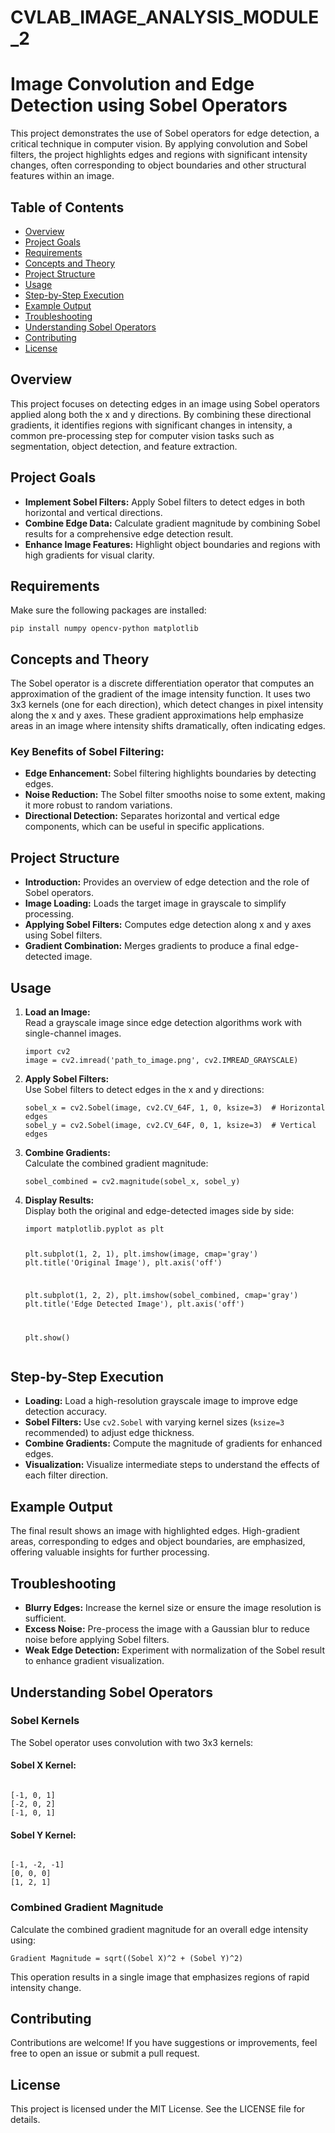 # CVLAB_IMAGE_ANALYSIS_MODULE_2
<!DOCTYPE html>
<html lang="en">
<head>
    <meta charset="UTF-8">
    <meta name="viewport" content="width=device-width, initial-scale=1.0">

</head>
<body>

<h1>Image Convolution and Edge Detection using Sobel Operators</h1>

<p>This project demonstrates the use of Sobel operators for edge detection, a critical technique in computer vision. By applying convolution and Sobel filters, the project highlights edges and regions with significant intensity changes, often corresponding to object boundaries and other structural features within an image.</p>

<h2>Table of Contents</h2>
<ul>
    <li><a href="#overview">Overview</a></li>
    <li><a href="#project-goals">Project Goals</a></li>
    <li><a href="#requirements">Requirements</a></li>
    <li><a href="#concepts-theory">Concepts and Theory</a></li>
    <li><a href="#project-structure">Project Structure</a></li>
    <li><a href="#usage">Usage</a></li>
    <li><a href="#step-by-step-execution">Step-by-Step Execution</a></li>
    <li><a href="#example-output">Example Output</a></li>
    <li><a href="#troubleshooting">Troubleshooting</a></li>
    <li><a href="#understanding-sobel-operators">Understanding Sobel Operators</a></li>
    <li><a href="#contributing">Contributing</a></li>
    <li><a href="#license">License</a></li>
</ul>

<h2 id="overview">Overview</h2>
<p>This project focuses on detecting edges in an image using Sobel operators applied along both the x and y directions. By combining these directional gradients, it identifies regions with significant changes in intensity, a common pre-processing step for computer vision tasks such as segmentation, object detection, and feature extraction.</p>

<h2 id="project-goals">Project Goals</h2>
<ul>
    <li><strong>Implement Sobel Filters:</strong> Apply Sobel filters to detect edges in both horizontal and vertical directions.</li>
    <li><strong>Combine Edge Data:</strong> Calculate gradient magnitude by combining Sobel results for a comprehensive edge detection result.</li>
    <li><strong>Enhance Image Features:</strong> Highlight object boundaries and regions with high gradients for visual clarity.</li>
</ul>

<h2 id="requirements">Requirements</h2>
<p>Make sure the following packages are installed:</p>
<pre><code>pip install numpy opencv-python matplotlib</code></pre>

<h2 id="concepts-theory">Concepts and Theory</h2>
<p>The Sobel operator is a discrete differentiation operator that computes an approximation of the gradient of the image intensity function. It uses two 3x3 kernels (one for each direction), which detect changes in pixel intensity along the x and y axes. These gradient approximations help emphasize areas in an image where intensity shifts dramatically, often indicating edges.</p>

<h3>Key Benefits of Sobel Filtering:</h3>
<ul>
    <li><strong>Edge Enhancement:</strong> Sobel filtering highlights boundaries by detecting edges.</li>
    <li><strong>Noise Reduction:</strong> The Sobel filter smooths noise to some extent, making it more robust to random variations.</li>
    <li><strong>Directional Detection:</strong> Separates horizontal and vertical edge components, which can be useful in specific applications.</li>
</ul>

<h2 id="project-structure">Project Structure</h2>
<ul>
    <li><strong>Introduction:</strong> Provides an overview of edge detection and the role of Sobel operators.</li>
    <li><strong>Image Loading:</strong> Loads the target image in grayscale to simplify processing.</li>
    <li><strong>Applying Sobel Filters:</strong> Computes edge detection along x and y axes using Sobel filters.</li>
    <li><strong>Gradient Combination:</strong> Merges gradients to produce a final edge-detected image.</li>
</ul>

<h2 id="usage">Usage</h2>
<ol>
    <li><strong>Load an Image:</strong><br>
        Read a grayscale image since edge detection algorithms work with single-channel images.
        <pre><code>import cv2
image = cv2.imread('path_to_image.png', cv2.IMREAD_GRAYSCALE)</code></pre>
    </li>
    <li><strong>Apply Sobel Filters:</strong><br>
        Use Sobel filters to detect edges in the x and y directions:
        <pre><code>sobel_x = cv2.Sobel(image, cv2.CV_64F, 1, 0, ksize=3)  # Horizontal edges
sobel_y = cv2.Sobel(image, cv2.CV_64F, 0, 1, ksize=3)  # Vertical edges</code></pre>
    </li>
    <li><strong>Combine Gradients:</strong><br>
        Calculate the combined gradient magnitude:
        <pre><code>sobel_combined = cv2.magnitude(sobel_x, sobel_y)</code></pre>
    </li>
    <li><strong>Display Results:</strong><br>
        Display both the original and edge-detected images side by side:
        <pre><code>import matplotlib.pyplot as plt

plt.subplot(1, 2, 1), plt.imshow(image, cmap='gray')
plt.title('Original Image'), plt.axis('off')

plt.subplot(1, 2, 2), plt.imshow(sobel_combined, cmap='gray')
plt.title('Edge Detected Image'), plt.axis('off')

plt.show()</code></pre>
    </li>
</ol>

<h2 id="step-by-step-execution">Step-by-Step Execution</h2>
<ul>
    <li><strong>Loading:</strong> Load a high-resolution grayscale image to improve edge detection accuracy.</li>
    <li><strong>Sobel Filters:</strong> Use <code>cv2.Sobel</code> with varying kernel sizes (<code>ksize=3</code> recommended) to adjust edge thickness.</li>
    <li><strong>Combine Gradients:</strong> Compute the magnitude of gradients for enhanced edges.</li>
    <li><strong>Visualization:</strong> Visualize intermediate steps to understand the effects of each filter direction.</li>
</ul>

<h2 id="example-output">Example Output</h2>
<p>The final result shows an image with highlighted edges. High-gradient areas, corresponding to edges and object boundaries, are emphasized, offering valuable insights for further processing.</p>

<h2 id="troubleshooting">Troubleshooting</h2>
<ul>
    <li><strong>Blurry Edges:</strong> Increase the kernel size or ensure the image resolution is sufficient.</li>
    <li><strong>Excess Noise:</strong> Pre-process the image with a Gaussian blur to reduce noise before applying Sobel filters.</li>
    <li><strong>Weak Edge Detection:</strong> Experiment with normalization of the Sobel result to enhance gradient visualization.</li>
</ul>

<h2 id="understanding-sobel-operators">Understanding Sobel Operators</h2>

<h3>Sobel Kernels</h3>
<p>The Sobel operator uses convolution with two 3x3 kernels:</p>
<h4>Sobel X Kernel:</h4>
<pre><code>
[-1, 0, 1]
[-2, 0, 2]
[-1, 0, 1]
</code></pre>

<h4>Sobel Y Kernel:</h4>
<pre><code>
[-1, -2, -1]
[0, 0, 0]
[1, 2, 1]
</code></pre>

<h3>Combined Gradient Magnitude</h3>
<p>Calculate the combined gradient magnitude for an overall edge intensity using:</p>
<pre><code>Gradient Magnitude = sqrt((Sobel X)^2 + (Sobel Y)^2)</code></pre>
<p>This operation results in a single image that emphasizes regions of rapid intensity change.</p>

<h2 id="contributing">Contributing</h2>
<p>Contributions are welcome! If you have suggestions or improvements, feel free to open an issue or submit a pull request.</p>

<h2 id="license">License</h2>
<p>This project is licensed under the MIT License. See the LICENSE file for details.</p>

</body>
</html>
